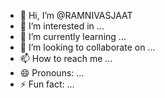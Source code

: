 - 👋 Hi, I’m @RAMNIVASJAAT
- 👀 I’m interested in ...
- 🌱 I’m currently learning ...
- 💞️ I’m looking to collaborate on ...
- 📫 How to reach me ...
- 😄 Pronouns: ...
- ⚡ Fun fact: ...

<!---
RAMNIVASJAAT/RAMNIVASJAAT is a ✨ special ✨ repository because its `README.md` (this file) appears on your GitHub profile.
You can click the Preview link to take a look at your changes.
--->
